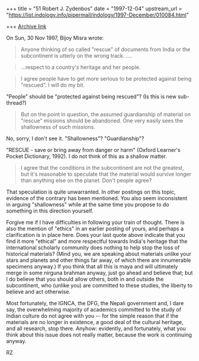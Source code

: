 +++
title = "51 Robert J. Zydenbos"
date = "1997-12-04"
upstream_url = "https://list.indology.info/pipermail/indology/1997-December/010084.html"

+++
[Archive link](https://list.indology.info/pipermail/indology/1997-December/010084.html)

On Sun, 30 Nov 1997, Bijoy Misra wrote:

> Anyone thinking of so called "rescue" of documents
> from India or the subcontinent is utterly on
> the wrong track.  ....

> ...respect to a country's heritage and her people.

> I agree people have to get more serious to be protected against
> being "rescued".  I will do my bit.

"People" should be "protected against being rescued"? (Is this is new
sub-thread?)

> But on the point in question, the assumed guardianship of material
> on "rescue" missions should be abandoned.  One very easily sees
> the shallowness of such missions.

No, sorry, I don't see it. "Shallowness"? "Guardianship"?

"RESCUE - save or bring away from danger or harm" (Oxford Learner's
Pocket Dictionary, 1992). I do not think of this as a shallow matter.

> I agree that the conditions
> in the subcontinent are not the greatest, but it's reasonable
> to speculate that the material would survive longer than anything
> else on the planet.  Don't people agree?

That speculation is quite unwarranted. In other postings on this topic,
evidence of the contrary has been mentioned. You also seem inconsistent
in arguing "shallowness" while at the same time you propose to do
something in this direction yourself.

Forgive me if I have difficulties in following your train of thought.
There is also the mention of "ethics" in an earlier posting of yours,
and perhaps a clarification is in place here. Does your last quote above
indicate that you find it more "ethical" and more respectful towards
India's heritage that the international scholarly community does nothing
to help stop the loss of historical materials? (Mind you, we are speaking
about materials unlike your stars and planets and other things far away,
of which there are innumerable specimens anyway.) If you think that all
this is maya and will ultimately merge in some nirguna brahman anyway,
just go ahead and believe that; but I do believe that you should allow
others, both in and outside the subcontinent, who (unlike you) are
committed to these studies, the liberty to believe and act otherwise.

Most fortunately, the IGNCA, the DFG, the Nepali government and, I
dare say, the overwhelming majority of academics committed to the
study of Indian culture do not agree with you -- for the simple reason
that if the materials are no longer in existence, a good deal of the
cultural heritage, and all research, stop there. Anyhow: evidently, and
fortunately, what you think about this issue does not really matter,
because the work is continuing anyway.

RZ



